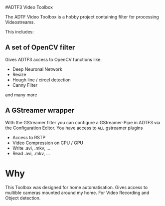 #ADTF3 Video Toolbox

The ADTF Video Toolbox is a hobby project containing filter for processing Videostreams. 

This includes: 

## A set of OpenCV filter

Gives ADTF3 access to OpenCV functions like:

* Deep Neuronal Network 
* Resize
* Hough line / circel detection
* Canny Filter

and many more

## A GStreamer wrapper

With the GStreamer filter you can configure a GStreamer-Pipe in ADTF3 via the Configuration Editor.
You have access to `ALL` gstreamer plugins

* Access to RSTP
* Video Compression on CPU / GPU
* Write .avi, .mkv, ...
* Read .avi, .mkv, ...


# Why

This Toolbox was designed for home automatisation. Gives access to multible cameras mounted around my home. 
For Video Recording and Object detection.